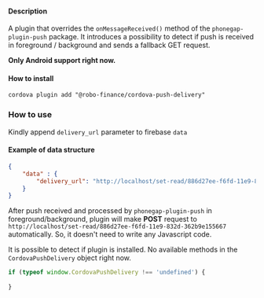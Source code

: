 #### Description

A plugin that overrides the ```onMessageReceived()``` method of the `phonegap-plugin-push` package.
It introduces a possibility to detect if push is received in foreground / background and sends a fallback GET request.

**Only Android support right now.**
#### How to install
```
cordova plugin add "@robo-finance/cordova-push-delivery"
```

### How to use
Kindly append `delivery_url` parameter to firebase `data`
 
#### Example of data structure

```json
{
	"data" : {
        "delivery_url": "http://localhost/set-read/886d27ee-f6fd-11e9-832d-362b9e155667"
    }
}
```

After push received and processed by `phonegap-plugin-push` in foreground/background, plugin will make **POST** request to `http://localhost/set-read/886d27ee-f6fd-11e9-832d-362b9e155667` automatically.
So, it doesn't need to write any Javascript code.

It is possible to detect if plugin is installed. No available methods in the `CordovaPushDelivery` object right now.
```js
if (typeof window.CordovaPushDelivery !== 'undefined') {
    
}
```